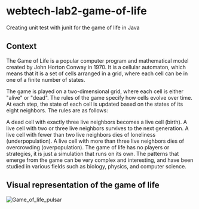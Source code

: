 # webtech-lab2-game-of-life
Creating unit test with junit for the game of life in Java

## Context

The Game of Life is a popular computer program and mathematical model created by John Horton Conway in 1970. It is a cellular automaton, which means that it is a set of cells arranged in a grid, where each cell can be in one of a finite number of states.

The game is played on a two-dimensional grid, where each cell is either "alive" or "dead". The rules of the game specify how cells evolve over time. At each step, the state of each cell is updated based on the states of its eight neighbors. The rules are as follows:

A dead cell with exactly three live neighbors becomes a live cell (birth).
A live cell with two or three live neighbors survives to the next generation.
A live cell with fewer than two live neighbors dies of loneliness (underpopulation).
A live cell with more than three live neighbors dies of overcrowding (overpopulation).
The game of life has no players or strategies, it is just a simulation that runs on its own. The patterns that emerge from the game can be very complex and interesting, and have been studied in various fields such as biology, physics, and computer science.

## Visual representation of the game of life 
![Game_of_life_pulsar](https://user-images.githubusercontent.com/61554870/225162292-8d955e71-6191-4765-9b7f-29a67e4772d3.gif)
